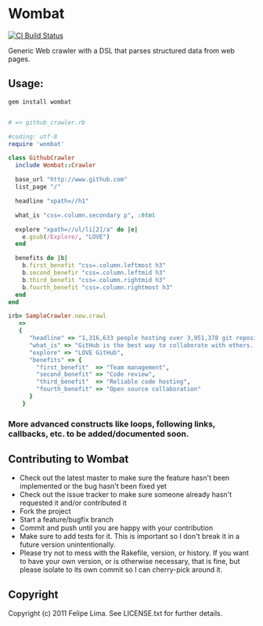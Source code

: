 # Wombat

[![CI Build Status](https://secure.travis-ci.org/intridea/omniauth.png?branch=master)](http://travis-ci.org/felipecsl/wombat)

Generic Web crawler with a DSL that parses structured data from web pages.

## Usage:

``gem install wombat``

```ruby

# => github_crawler.rb

#coding: utf-8
require 'wombat'

class GithubCrawler
  include Wombat::Crawler

  base_url "http://www.github.com"
  list_page "/"

  headline "xpath=//h1"

  what_is "css=.column.secondary p", :html

  explore "xpath=//ul/li[2]/a" do |e|
    e.gsub(/Explore/, "LOVE")
  end

  benefits do |b|
    b.first_benefit "css=.column.leftmost h3"
    b.second_benefir "css=.column.leftmid h3"
    b.third_benefit "css=.column.rightmid h3"
    b.fourth_benefit "css=.column.rightmost h3"
  end
end
```
```ruby
irb> SampleCrawler.new.crawl
   => 
   {
      "headline" => "1,316,633 people hosting over 3,951,378 git repositories", 
      "what_is" => "GitHub is the best way to collaborate with others.  Fork, send pull requests and manage all your <strong>public</strong> and <strong>private</strong> git repositories.",
      "explore" => "LOVE GitHub",
      "benefits" => {
        "first_benefit"  => "Team management", 
        "second_benefit" => "Code review", 
        "third_benefit"  => "Reliable code hosting", 
        "fourth_benefit" => "Open source collaboration"
      }
    }
```

### More advanced constructs like loops, following links, callbacks, etc. to be added/documented soon.


## Contributing to Wombat
 
 * Check out the latest master to make sure the feature hasn't been implemented or the bug hasn't been fixed yet
 * Check out the issue tracker to make sure someone already hasn't requested it and/or contributed it
 * Fork the project
 * Start a feature/bugfix branch
 * Commit and push until you are happy with your contribution
 * Make sure to add tests for it. This is important so I don't break it in a future version unintentionally.
 * Please try not to mess with the Rakefile, version, or history. If you want to have your own version, or is otherwise necessary, that is fine, but please isolate to its own commit so I can cherry-pick around it.

## Copyright

Copyright (c) 2011 Felipe Lima. See LICENSE.txt for further details.

